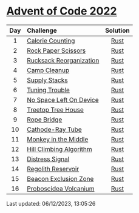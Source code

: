 [Advent of Code 2022](https://adventofcode.com/2022)
==========

| Day | Challenge | Solution |
|:---:|:---|:---:|
| 1 | [Calorie Counting](https://adventofcode.com/2022/day/1) | [Rust](./day01/day01.rs) |
| 2 | [Rock Paper Scissors](https://adventofcode.com/2022/day/2) | [Rust](./day02/day02.rs) |
| 3 | [Rucksack Reorganization](https://adventofcode.com/2022/day/3) | [Rust](./day03/day03.rs) |
| 4 | [Camp Cleanup](https://adventofcode.com/2022/day/4) | [Rust](./day04/day04.rs) |
| 5 | [Supply Stacks](https://adventofcode.com/2022/day/5) | [Rust](./day05/day05.rs) |
| 6 | [Tuning Trouble](https://adventofcode.com/2022/day/6) | [Rust](./day06/day06.rs) |
| 7 | [No Space Left On Device](https://adventofcode.com/2022/day/7) | [Rust](./day07/day07.rs) |
| 8 | [Treetop Tree House](https://adventofcode.com/2022/day/8) | [Rust](./day08/day08.rs) |
| 9 | [Rope Bridge](https://adventofcode.com/2022/day/9) | [Rust](./day09/day09.rs) |
| 10 | [Cathode-Ray Tube](https://adventofcode.com/2022/day/10) | [Rust](./day10/day10.rs) |
| 11 | [Monkey in the Middle](https://adventofcode.com/2022/day/11) | [Rust](./day11/day11.rs) |
| 12 | [Hill Climbing Algorithm](https://adventofcode.com/2022/day/12) | [Rust](./day12/day12.rs) |
| 13 | [Distress Signal](https://adventofcode.com/2022/day/13) | [Rust](./day13/day13.rs) |
| 14 | [Regolith Reservoir](https://adventofcode.com/2022/day/14) | [Rust](./day14/day14.rs) |
| 15 | [Beacon Exclusion Zone](https://adventofcode.com/2022/day/15) | [Rust](./day15/day15.rs) |
| 16 | [Proboscidea Volcanium](https://adventofcode.com/2022/day/16) | [Rust](./day16/day16.rs) |

Last updated: 06/12/2023, 13:05:26